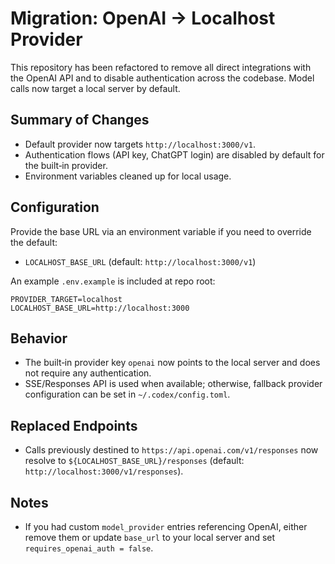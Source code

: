 # Migration: OpenAI → Localhost Provider

This repository has been refactored to remove all direct integrations with the OpenAI API and to disable authentication across the codebase. Model calls now target a local server by default.

## Summary of Changes

- Default provider now targets `http://localhost:3000/v1`.
- Authentication flows (API key, ChatGPT login) are disabled by default for the built‑in provider.
- Environment variables cleaned up for local usage.

## Configuration

Provide the base URL via an environment variable if you need to override the default:

- `LOCALHOST_BASE_URL` (default: `http://localhost:3000/v1`)

An example `.env.example` is included at repo root:

```
PROVIDER_TARGET=localhost
LOCALHOST_BASE_URL=http://localhost:3000
```

## Behavior

- The built‑in provider key `openai` now points to the local server and does not require any authentication.
- SSE/Responses API is used when available; otherwise, fallback provider configuration can be set in `~/.codex/config.toml`.

## Replaced Endpoints

- Calls previously destined to `https://api.openai.com/v1/responses` now resolve to `${LOCALHOST_BASE_URL}/responses` (default: `http://localhost:3000/v1/responses`).

## Notes

- If you had custom `model_provider` entries referencing OpenAI, either remove them or update `base_url` to your local server and set `requires_openai_auth = false`.

